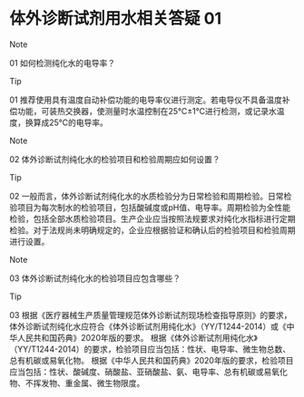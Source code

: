# 体外诊断试剂用水相关答疑 01

> [!NOTE]
>01 如何检测纯化水的电导率？

> [!TIP]
>01 推荐使用具有温度自动补偿功能的电导率仪进行测定。若电导仪不具备温度补偿功能，可装热交换器，使测量时水温控制在25℃±1℃进行检测，或记录水温度，换算成25℃的电导率。

> [!NOTE]
>02 体外诊断试剂纯化水的检验项目和检验周期应如何设置？

> [!TIP]
>02 一般而言，体外诊断试剂纯化水的水质检验分为日常检验和周期检验。日常检验项目为每次制水的检验项目，包括酸碱度或pH值、电导率。周期检验为全性能检验，包括全部水质检验项目。生产企业应当按照法规要求对纯化水指标进行定期检验。对于法规尚未明确规定的，企业应根据验证和确认后的检验项目和检验周期进行设置。

> [!NOTE]
>03 体外诊断试剂纯化水的检验项目应包含哪些？

> [!TIP]
>03 根据《医疗器械生产质量管理规范体外诊断试剂现场检查指导原则》的要求，体外诊断试剂纯化水应符合《体外诊断试剂用纯化水》（YY/T1244-2014）或《中华人民共和国药典》2020年版的要求。 
根据《体外诊断试剂用纯化水》（YY/T1244-2014）的要求，检验项目应当包括：性状、电导率、微生物总数、总有机碳或易氧化物。 
根据《中华人民共和国药典》2020年版的要求，检验项目应当包括：性状、酸碱度、硝酸盐、亚硝酸盐、氨、电导率、总有机碳或易氧化物、不挥发物、重金属、微生物限度。